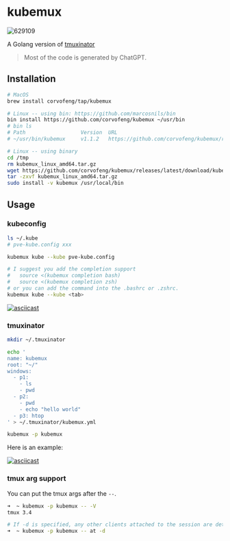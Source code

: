 # kubemux


![629109](https://github.com/corvofeng/kubemux/assets/12025071/09293818-40d8-473e-8e6a-aa7b2a790a97)


A Golang version of [tmuxinator](https://github.com/tmuxinator/tmuxinator)

> Most of the code is generated by ChatGPT.

## Installation

```bash
# MacOS
brew install corvofeng/tap/kubemux

# Linux -- using bin: https://github.com/marcosnils/bin
bin install https://github.com/corvofeng/kubemux ~/usr/bin
# bin ls
# Path                  Version  URL                                                       Status
# ~/usr/bin/kubemux     v1.1.2   https://github.com/corvofeng/kubemux/releases/tag/v1.1.2  OK

# Linux -- using binary
cd /tmp
rm kubemux_linux_amd64.tar.gz
wget https://github.com/corvofeng/kubemux/releases/latest/download/kubemux_linux_amd64.tar.gz
tar -zxvf kubemux_linux_amd64.tar.gz
sudo install -v kubemux /usr/local/bin
```

## Usage

### kubeconfig

```bash
ls ~/.kube
# pve-kube.config xxx

kubemux kube --kube pve-kube.config

# I suggest you add the completion support
#   source <(kubemux completion bash)
#   source <(kubemux completion zsh)
# or you can add the command into the .bashrc or .zshrc.
kubemux kube --kube <tab>
```

[![asciicast](https://asciinema.org/a/9lB50c5mndYfl0jBZLaG8ymdg.svg)](https://asciinema.org/a/9lB50c5mndYfl0jBZLaG8ymdg)


### tmuxinator

```bash
mkdir ~/.tmuxinator

echo '
name: kubemux
root: "~/"
windows:
  - p1:
    - ls
    - pwd
  - p2:
    - pwd
    - echo "hello world"
  - p3: htop
' > ~/.tmuxinator/kubemux.yml

kubemux -p kubemux
```
Here is an example:

[![asciicast](https://asciinema.org/a/6kYCveJwVr4Sggj8QhqlsCKLm.svg)](https://asciinema.org/a/6kYCveJwVr4Sggj8QhqlsCKLm)


### tmux arg support

You can put the tmux args after the `--`.

```bash
➜  ~ kubemux -p kubemux -- -V
tmux 3.4

# If -d is specified, any other clients attached to the session are detached.
➜  ~ kubemux -p kubemux -- at -d
```

